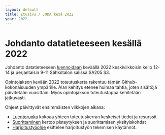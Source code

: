 ```yaml
---
layout: default
title: Etusivu / JODA kesä 2022
year: 2022
---
```


# Johdanto datatieteeseen kesällä 2022

Johdanto datatieteeseen
[luennoidaan](https://www.tuni.fi/opiskelijanopas/opintotiedot/opintojaksot/tut-cu-g-43296?year=2020&activeTab=1&activeOption=0&activeAssessmentItem=otm-3408279c-2b85-4366-88c7-a3d9cffc8734&activeRealisation=otm-b1b4dcd8-68de-4a5c-b761-7a5b3a0cf7d4) keväällä 2022 keskiviikkoisin kello 12-14 ja perjantaisin 9-11 Sähkötalon salissa SA205 S3.

Opintojakson kevään 2022 toteutuskerta rakentuu tämän Github-kokonaisuuden ympärille. Alan kehitys etenee huimaa tahtia, joten sisältöjä päivitetään vuosittain. Myös opintojakson toteutustapaa kehitetään jatkuvasti.

Ohjeet päivittyvät ensimmäisten viikkojen aikana:

* [Luentorunko](luentorunko) kokoaa yhteen toteutuskerran keskeiset tiedot ja resurssit
* [Suorittaminen](suorittaminen) kertoo pisteytyksen ja suorittamisen yksityiskohdat
* [Harjoitustyöohje](harjoitustyo) esittelee harjoitustyön tekemisen käytännöt.
